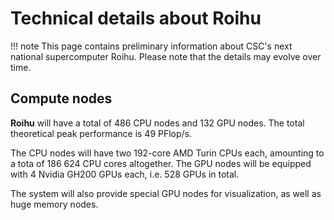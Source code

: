 # Technical details about Roihu

!!! note
    This page contains preliminary information about CSC's next national
    supercomputer Roihu. Please note that the details may evolve over time.

## Compute nodes

**Roihu** will have a total of 486 CPU nodes and 132 GPU nodes. The total
theoretical peak performance is 49 PFlop/s.

The CPU nodes will have two 192-core AMD Turin CPUs each, amounting to a tota
of 186 624 CPU cores altogether. The GPU nodes will be equipped with 4 Nvidia
GH200 GPUs each, i.e. 528 GPUs in total.

The system will also provide special GPU nodes for visualization, as well as
huge memory nodes.
